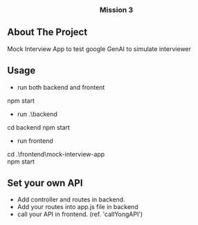 <a id="readme-top"></a>

<!-- PROJECT LOGO -->
<br />
<div align="center">

<h3 align="center">Mission 3</h3>
</div>

<!-- ABOUT THE PROJECT -->

## About The Project

Mock Interview App to test google GenAI to simulate interviewer

## Usage

- run both backend and frontent

npm start

- run .\backend

cd backend
npm start

- run frontend

cd .\frontend\mock-interview-app\
npm start


## Set your own API
- Add controller and routes in backend.
- Add your routes into app.js file in backend
- call your API in frontend. (ref. 'callYongAPI')
